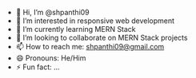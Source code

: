 - 👋 Hi, I’m @shpanthi09
- 👀 I’m interested in responsive web development 
- 🌱 I’m currently learning MERN Stack
- 💞️ I’m looking to collaborate on MERN Stack projects
- 📫 How to reach me: shpanthi09@gmail.com
- 😄 Pronouns: He/Him
- ⚡ Fun fact: ...

<!---
shpanthi09/shpanthi09 is a ✨ special ✨ repository because its `README.md` (this file) appears on your GitHub profile.
You can click the Preview link to take a look at your changes.
--->
